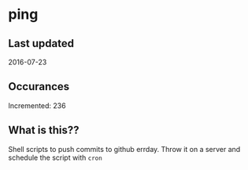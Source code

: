 # ping

## Last updated
2016-07-23

## Occurances
Incremented: 236

## What is this?? 
Shell scripts to push commits to github errday. Throw it on a server and schedule the script with `cron`
